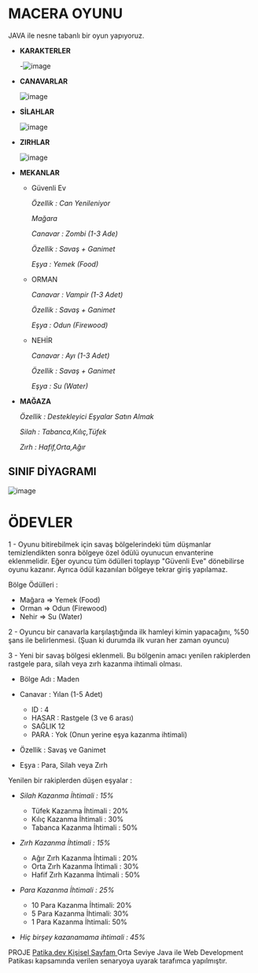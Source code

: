 # MACERA OYUNU
JAVA ile nesne tabanlı bir oyun yapıyoruz.

  - **KARAKTERLER** 



    -![image](https://user-images.githubusercontent.com/39422788/221043593-bd47194a-2451-49a5-af1f-891d9195c3f0.png)


  - **CANAVARLAR**



    ![image](https://user-images.githubusercontent.com/39422788/221043957-284d7b35-9e49-4ac0-b669-75271514b584.png)




  - **SİLAHLAR**


	![image](https://user-images.githubusercontent.com/39422788/221044216-aa6f176a-390f-453e-9921-d0e90301bcda.png)



  - **ZIRHLAR**


	![image](https://user-images.githubusercontent.com/39422788/221044309-6430669b-fd31-4e6a-b4fa-adf376aeb52d.png)



  - **MEKANLAR**
    - Güvenli Ev
    
       *Özellik : Can Yenileniyor*
      
       *Mağara*
       
       *Canavar : Zombi (1-3 Ade)*
       
       *Özellik : Savaş + Ganimet*
       
       *Eşya : Yemek (Food)*
       
    - ORMAN
    
       *Canavar : Vampir (1-3 Adet)*
       
       *Özellik : Savaş + Ganimet*
       
       *Eşya : Odun (Firewood)*

    - NEHİR
    
       *Canavar : Ayı (1-3 Adet)*
       
       *Özellik : Savaş + Ganimet*
       
       *Eşya : Su (Water)*
    
  - **MAĞAZA**  
     
       *Özellik : Destekleyici Eşyalar Satın Almak*
       
       *Silah : Tabanca,Kılıç,Tüfek*
       
       *Zırh : Hafif,Orta,Ağır*
    
  
 
   ## SINIF DİYAGRAMI
  ![image](https://user-images.githubusercontent.com/39422788/221045991-cce85884-baa9-4840-bda6-bc3c59af54db.png)
  
  
  # ÖDEVLER
  
  1 - Oyunu bitirebilmek için savaş bölgelerindeki tüm düşmanlar temizlendikten sonra bölgeye özel ödülü oyunucun envanterine eklenmelidir. Eğer oyuncu tüm ödülleri toplayıp "Güvenli Eve" dönebilirse oyunu kazanır. Ayrıca ödül kazanılan bölgeye tekrar giriş yapılamaz.
  
  Bölge Ödülleri :
  
   - Mağara => Yemek (Food)
   - Orman => Odun (Firewood)
   - Nehir => Su (Water)
  
  2 - Oyuncu bir canavarla karşılaştığında ilk hamleyi kimin yapacağını, %50 şans ile belirlenmesi. (Şuan ki durumda ilk vuran her zaman oyuncu)
  
  3 - Yeni bir savaş bölgesi eklenmeli. Bu bölgenin amacı yenilen rakiplerden rastgele para, silah veya zırh kazanma ihtimali olması.

 - Bölge Adı : Maden
 - Canavar : Yılan (1-5 Adet)
   - ID : 4
   - HASAR : Rastgele (3 ve 6 arası)
   - SAĞLIK 12
   - PARA : Yok (Onun yerine eşya kazanma ihtimali)
    
  - Özellik : Savaş ve Ganimet
  - Eşya : Para, Silah veya Zırh
  
  Yenilen bir rakiplerden düşen eşyalar :
  
  - *Silah Kazanma İhtimali : 15%*
    - Tüfek Kazanma İhtimali : 20%
    - Kılıç Kazanma İhtimali : 30%
    - Tabanca Kazanma İhtimali : 50%
    
  - *Zırh Kazanma İhtimali : 15%*
    - Ağır Zırh Kazanma İhtimali : 20%
    - Orta Zırh Kazanma İhtimali : 30%
    - Hafif Zırh Kazanma İhtimali : 50%	
    
  - *Para Kazanma İhtimali : 25%*
    - 10 Para Kazanma İhtimali: 20%
    - 5 Para Kazanma İhtimali: 30%
    - 1 Para Kazanma İhtimali: 50%
    
  - *Hiç birşey kazanamama ihtimali : 45%*

 PROJE [Patika.dev Kişisel Sayfam ](https://app.patika.dev/sefad) Orta Seviye Java ile Web Development Patikası kapsamında verilen senaryoya uyarak tarafımca yapılmıştır.
